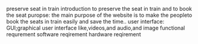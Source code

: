 preserve seat in train
introduction
  to preserve the seat in train and to book the seat
puropse:
  the main purpose of the website is to make the peopleto book the seats in train easily
  and save the time..
user interface:
 GUI;graphical user interface
 like,videos,and audio,and image
 functional requrement
  software reqirement
  hardware reqirement
